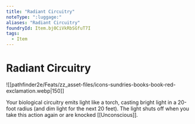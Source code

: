 ```yaml
---
title: "Radiant Circuitry"
noteType: ":luggage:"
aliases: "Radiant Circuitry"
foundryId: Item.bj0CiVkRbSGfuT7I
tags:
  - Item
---
```


# Radiant Circuitry
![[pathfinder2e/Feats/zz_asset-files/icons-sundries-books-book-red-exclamation.webp|150]]

Your biological circuitry emits light like a torch, casting bright light in a 20-foot radius (and dim light for the next 20 feet). The light shuts off when you take this action again or are knocked [[Unconscious]].


